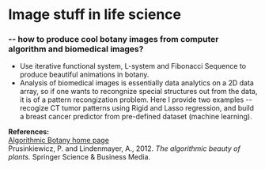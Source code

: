 # Image stuff in life science 
### -- how to produce cool botany images from computer algorithm and biomedical images?
- Use iterative functional system, L-system and Fibonacci Sequence to produce beautiful animations in botany.
- Analysis of biomedical images is essentially data analytics on a 2D data array, so if one wants to recongnize special structures out from the data, it is of a pattern recongization problem. Here I provide two examples -- recogize CT tumor patterns using Rigid and Lasso regression, and build a breast cancer predictor from pre-defined dataset (machine learning).

**References:**  
[Algorithmic Botany home page](http://algorithmicbotany.org/)  
Prusinkiewicz, P. and Lindenmayer, A., 2012. *The algorithmic beauty of plants.* Springer Science & Business Media.
